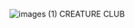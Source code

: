 ![images (1)](https://github.com/Shini6/Shini6/assets/166585132/b07c7f14-d96c-4f07-a66c-67bdb189d471)
CREATURE CLUB 
